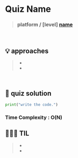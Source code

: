 # Quiz Name
> ### platform / [level] <a href = ""> name </a>

<br>

## 💡 approaches
>  - 
>  - 

<br>

## 🔑 quiz solution

```py
print("write the code.")
```
### Time Complexity : O(N)
## 👩🏻‍🏫 TIL
>  -
>  -
